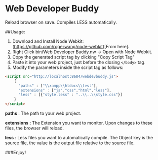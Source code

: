 Web Developer Buddy
===================

Reload browser on save. Compiles LESS automatically.

##Usage: 

1. Download and Install Node Webkit: (https://github.com/rogerwang/node-webkit)[From here].
1. Right Click bin/Web Developer Buddy.nw -> Open with Node Webkit.
1. Copy the generated script tag by clicking "Copy Script Tag"
1. Paste it into your web project, just before the closing ``</body>`` tag.
1. Modify the parameters inside the script tag as follows:

```html
<script src="http://localhost:8684/webdevbuddy.js">
    {
      "paths" : ["\\xampp\\htdocs\\test"], 
      "extensions" : ["js","css","html","less"],
      "less" : [{"style.less" : "..\\..\\style.css"}]
    }
</script>
```

__paths__ : The path to your web project.

__extensions__ : The Extension you want to monitor. Upon changes to these files, the browser will reload.

__less__ : Less files you want to automatically compile. The Object key is the source file, the value is the output file relative to the source file.

###Enjoy!

